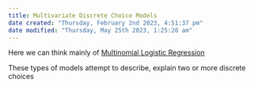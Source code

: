 ```yaml
---
title: Multivariate Discrete Choice Models
date created: "Thursday, February 2nd 2023, 4:51:37 pm"
date modified: "Thursday, May 25th 2023, 1:25:20 am"
---
```


Here we can think mainly of [Multinomial Logistic Regression](Multinomial%20Logistic%20Regression.md) 

These types of models attempt to describe, explain two or more discrete choices
